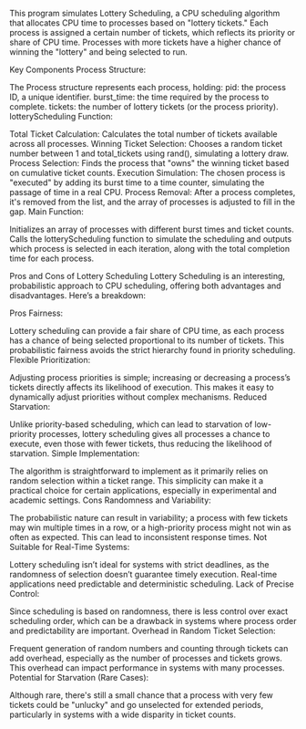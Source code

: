 This program simulates Lottery Scheduling, a CPU scheduling algorithm that allocates CPU time to processes based on "lottery tickets." Each process is assigned a certain number of tickets, which reflects its priority or share of CPU time. Processes with more tickets have a higher chance of winning the "lottery" and being selected to run.

Key Components
Process Structure:

The Process structure represents each process, holding:
pid: the process ID, a unique identifier.
burst_time: the time required by the process to complete.
tickets: the number of lottery tickets (or the process priority).
lotteryScheduling Function:

Total Ticket Calculation: Calculates the total number of tickets available across all processes.
Winning Ticket Selection: Chooses a random ticket number between 1 and total_tickets using rand(), simulating a lottery draw.
Process Selection: Finds the process that "owns" the winning ticket based on cumulative ticket counts.
Execution Simulation: The chosen process is "executed" by adding its burst time to a time counter, simulating the passage of time in a real CPU.
Process Removal: After a process completes, it's removed from the list, and the array of processes is adjusted to fill in the gap.
Main Function:

Initializes an array of processes with different burst times and ticket counts.
Calls the lotteryScheduling function to simulate the scheduling and outputs which process is selected in each iteration, along with the total completion time for each process.



Pros and Cons of Lottery Scheduling
Lottery Scheduling is an interesting, probabilistic approach to CPU scheduling, offering both advantages and disadvantages. Here’s a breakdown:

Pros
Fairness:

Lottery scheduling can provide a fair share of CPU time, as each process has a chance of being selected proportional to its number of tickets. This probabilistic fairness avoids the strict hierarchy found in priority scheduling.
Flexible Prioritization:

Adjusting process priorities is simple; increasing or decreasing a process’s tickets directly affects its likelihood of execution. This makes it easy to dynamically adjust priorities without complex mechanisms.
Reduced Starvation:

Unlike priority-based scheduling, which can lead to starvation of low-priority processes, lottery scheduling gives all processes a chance to execute, even those with fewer tickets, thus reducing the likelihood of starvation.
Simple Implementation:

The algorithm is straightforward to implement as it primarily relies on random selection within a ticket range. This simplicity can make it a practical choice for certain applications, especially in experimental and academic settings.
Cons
Randomness and Variability:

The probabilistic nature can result in variability; a process with few tickets may win multiple times in a row, or a high-priority process might not win as often as expected. This can lead to inconsistent response times.
Not Suitable for Real-Time Systems:

Lottery scheduling isn’t ideal for systems with strict deadlines, as the randomness of selection doesn’t guarantee timely execution. Real-time applications need predictable and deterministic scheduling.
Lack of Precise Control:

Since scheduling is based on randomness, there is less control over exact scheduling order, which can be a drawback in systems where process order and predictability are important.
Overhead in Random Ticket Selection:

Frequent generation of random numbers and counting through tickets can add overhead, especially as the number of processes and tickets grows. This overhead can impact performance in systems with many processes.
Potential for Starvation (Rare Cases):

Although rare, there's still a small chance that a process with very few tickets could be "unlucky" and go unselected for extended periods, particularly in systems with a wide disparity in ticket counts.
